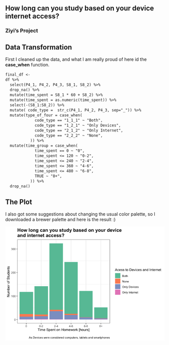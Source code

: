 ## How long can you study based on your device internet access?

### Ziyi’s Project

## Data Transformation

First I cleaned up the data, and what I am really proud of here id the
**case\_when** function.

    final_df <- 
    df %>%
      select(P4_1, P4_2, P4_3, S8_1, S8_2) %>%
      drop_na() %>%
      mutate(time_spent = S8_1 * 60 + S8_2) %>%
      mutate(time_spent = as.numeric(time_spent)) %>%
      select(-(S8_1:S8_2)) %>% 
      mutate( code_type =  str_c(P4_1, P4_2, P4_3, sep="_")) %>%
      mutate(type_of_four = case_when(
                 code_type == "1_1_1" ~ "Both",
                 code_type == "1_2_1" ~ "Only Devices",
                 code_type == "2_1_2" ~ "Only Internet",
                 code_type == "2_2_2" ~ "None",
               )) %>%
      mutate(time_group = case_when(
                 time_spent == 0 ~ "0",
                 time_spent <= 120 ~ "0-2",
                 time_spent <= 240 ~ "2-4",
                 time_spent <= 360 ~ "4-6",
                 time_spent <= 480 ~ "6-8",
                 TRUE ~ "8+",
               )) %>%
      drop_na() 

## The Plot

I also got some suggestions about changing the usual color palette, so I
downloaded a brewer palette and here is the result :)

![](ziyi_second_solution_files/figure-markdown_strict/unnamed-chunk-3-1.png)
